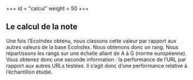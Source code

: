 +++
id = "calcul"
weight = 50
+++

## Le calcul de la note

Une fois l’EcoIndex obtenu, nous classons cette valeur par rapport aux autres valeurs de la base EcoIndex. Nous obtenons
donc un rang. Nous répartissons les rangs sur une échelle allant de A à G (norme européenne). Vous obtenez donc une
seconde information : la performance de l’URL par rapport aux autres URLs testées. Il s’agit donc d’une performance
relative à l’échantillon étudié.

